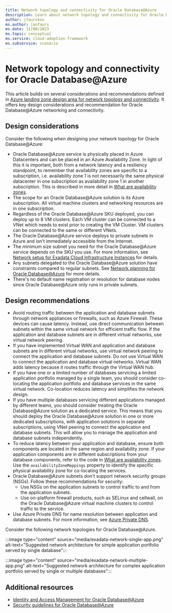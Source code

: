 ```yaml
---
title: Network topology and connectivity for Oracle Database@Azure
description: Learn about network topology and connectivity for Oracle Database@Azure.
author: jfaurskov
ms.author: janfaurs
ms.date: 11/08/2023
ms.topic: conceptual
ms.service: cloud-adoption-framework
ms.subservice: scenario
---
```


# Network topology and connectivity for Oracle Database@Azure

This article builds on several considerations and recommendations defined in [Azure landing zone design area for network topology and connectivity](../../ready/landing-zone/design-area/network-topology-and-connectivity.md). It offers key design considerations and recommendation for Oracle Database@Azure networking and connectivity.

## Design considerations

Consider the following when designing your network topology for Oracle Database@Azure:

- Oracle Database@Azure service is physically placed in Azure Datacenters and can be placed in an Azure Availability Zone. In light of this it is important, both from a network latency and a resiliency standpoint, to remember that availability zones are specific to a subscription, i.e. availability zone 1 is not necessarily the same physical datacenter in one subscription as availability zone 1 in another subscription. This is described in more detail in [What are availability zones](/azure/reliability/availability-zones-overview?tabs=azure-cli#physical-and-logical-availability-zones).
- The scope for an Oracle Database@Azure solution is its Azure subscription. All virtual machine clusters and networking resources are in one subscription.
- Regardless of the Oracle Database@Azure SKU deployed, you can deploy up to 8 VM clusters. Each VM cluster can be connected to a VNet which needs to exist prior to creating the VM Cluster. VM clusters can be connected to the same or different VNets.
- The Oracle Database@Azure service deploys to private subnets in Azure and isn't immediately accessible from the Internet.
- The minimum size subnet you need for the Oracle Database@Azure service depends on the SKU you use. For more information, see [Network setup for Exadata Cloud Infrastructure Instances](https://docs.oracle.com/en-us/iaas/exadatacloud/exacs/ecs-network-setup.html#ECSCM-GUID-D5C577A1-BC11-470F-8A91-77609BBEF1EA) for details.
- Any subnets delegated to the Oracle Database@Azure solution have constraints compared to regular subnets. See [Network planning for Oracle Database@Azure](/azure/oracle/oracle-db/oracle-database-network-plan#constraints) for more details.
- There's no default name registration or resolution for database nodes since Oracle Database@Azure only runs in private subnets.

## Design recommendations

- Avoid routing traffic between the application and database subnets through network appliances or firewalls, such as Azure Firewall. These devices can cause latency. Instead, use direct communication between subnets within the same virtual network for efficient traffic flow. If the application and database subnets are in different virtual networks, use virtual network peering.
- If you have implemented Virtual WAN and application and database subnets are in different virtual networks, use virtual network peering to connect the application and database subnets. Do not use Virtual WAN to connect the application and database virtual networks. Virtual WAN adds latency because it routes traffic through the Virtual WAN hub.
- If you have one or a limited number of databases servicing a limited application portfolio managed by a single team, you should consider co-locating the application portfolio and database services in the same virtual network. Co-location reduces latency and simplifies the network design.
- If you have multiple databases servicing different applications managed by different teams, you should consider treating the Oracle Database@Azure solution as a dedicated service. This means that you should deploy the Oracle Database@Azure solution in one or more dedicated subscriptions, with application solutions in separate subscriptions, using VNet peering to connect the application and database subnets. This will allow you to manage the application and database subnets independently.
- To reduce latency between your application and database, ensure both components are located in the same region and availability zone. If your application components are in different subscriptions from your database components, refer to the code in [What are availability zones](/azure/reliability/availability-zones-overview#physical-and-logical-availability-zones). Use the `availabilityZoneMappings` property to identify the specific physical availability zone for co-locating the services.
- Oracle Database@Azure subnets don't support network security groups (NSGs). Follow these recommendations for security:
  - Use NSGs on the application subnets to control traffic to and from the application subnets.
  - Use on-platform firewall products, such as SELinux and cellwall, on the Oracle Database@Azure virtual machine clusters to control traffic to the service.
- Use Azure Private DNS for name resolution between application and database subnets. For more information, see [Azure Private DNS](/azure/dns/private-dns-overview).

Consider the following network topologies for Oracle Database@Azure.

:::image type="content" source="media/exadata-network-single-app.png" alt-text="Suggested network architecture for simple application portfolio served by single database":::

:::image type="content" source="media/exadata-network-multiple-app.png" alt-text="Suggested network architecture for complex application portfolio served by single or multiple databases":::

## Additional resources

- [Identity and Access Management for Oracle Database@Azure](oracle-iam-odaa.md)
- [Security guidelines for Oracle Database@Azure](oracle-security-overview-odaa.md)

